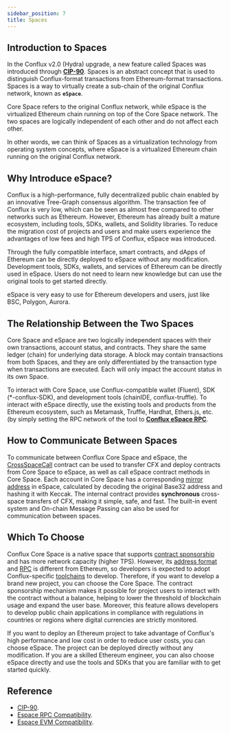 ```yaml
---
sidebar_position: 7
title: Spaces
---
```


## **Introduction to Spaces**

In the Conflux v2.0 (Hydra) upgrade, a new feature called Spaces was introduced through **[CIP-90](https://github.com/Conflux-Chain/CIPs/blob/master/CIPs/cip-90.md)**. Spaces is an abstract concept that is used to distinguish Conflux-format transactions from Ethereum-format transactions. Spaces is a way to virtually create a sub-chain of the original Conflux network, known as **`eSpace`**.

Core Space refers to the original Conflux network, while eSpace is the virtualized Ethereum chain running on top of the Core Space network. The two spaces are logically independent of each other and do not affect each other.

In other words, we can think of Spaces as a virtualization technology from operating system concepts, where eSpace is a virtualized Ethereum chain running on the original Conflux network.

## **Why Introduce eSpace?**

Conflux is a high-performance, fully decentralized public chain enabled by an innovative Tree-Graph consensus algorithm. The transaction fee of Conflux is very low, which can be seen as almost free compared to other networks such as Ethereum. However, Ethereum has already built a mature ecosystem, including tools, SDKs, wallets, and Solidity libraries. To reduce the migration cost of projects and users and make users experience the advantages of low fees and high TPS of Conflux, eSpace was introduced.

Through the fully compatible interface, smart contracts, and dApps of Ethereum can be directly deployed to eSpace without any modification. Development tools, SDKs, wallets, and services of Ethereum can be directly used in eSpace. Users do not need to learn new knowledge but can use the original tools to get started directly.

eSpace is very easy to use for Ethereum developers and users, just like BSC, Polygon, Aurora.

## **The Relationship Between the Two Spaces**

Core Space and eSpace are two logically independent spaces with their own transactions, account status, and contracts. They share the same ledger (chain) for underlying data storage. A block may contain transactions from both Spaces, and they are only differentiated by the transaction type when transactions are executed. Each will only impact the account status in its own Space.

To interact with Core Space, use Conflux-compatible wallet (Fluent), SDK (*-conflux-SDK), and development tools (chainIDE, conflux-truffle). To interact with eSpace directly, use the existing tools and products from the Ethereum ecosystem, such as Metamask, Truffle, Hardhat, Ethers.js, etc. (by simply setting the RPC network of the tool to **[Conflux eSpace RPC](../../espace/network-endpoints.md)**.

## **How to Communicate Between Spaces**

To communicate between Conflux Core Space and eSpace, the [CrossSpaceCall](../../core/learn/core-space-basics/internal-contracts/crossSpaceCall.md) contract can be used to transfer CFX and deploy contracts from Core Space to eSpace, as well as call eSpace contract methods in Core Space. Each account in Core Space has a corresponding [mirror address](../../espace/build/accounts.md#mapped-addresses-in-cross-space-operations) in eSpace, calculated by decoding the original Base32 address and hashing it with Keccak. The internal contract provides **synchronous** cross-space transfers of CFX, making it simple, safe, and fast. The built-in event system and On-chain Message Passing can also be used for communication between spaces.

## **Which To Choose**

Conflux Core Space is a native space that supports [contract sponsorship](../../core/learn/core-space-basics/internal-contracts/sponsor-whitelist-control.md) and has more network capacity (higher TPS). However, its [address format](../../core/learn/core-space-basics/addresses.md) and [RPC](../../core/build/json-rpc/cfx-namespace.md) is different from Ethereum, so developers is expected to adopt Conflux-specific [toolchains](../../core/build/sdks-and-tools/sdks.md) to develop. Therefore, if you want to develop a brand new project, you can choose the Core Space. The contract sponsorship mechanism makes it possible for project users to interact with the contract without a balance, helping to lower the threshold of blockchain usage and expand the user base. Moreover, this feature allows developers to develop public chain applications in compliance with regulations in countries or regions where digital currencies are strictly monitored.

If you want to deploy an Ethereum project to take advantage of Conflux's high performance and low cost in order to reduce user costs, you can choose eSpace. The project can be deployed directly without any modification. If you are a skilled Ethereum engineer, you can also choose eSpace directly and use the tools and SDKs that you are familiar with to get started quickly.

## Reference

- [CIP-90](https://github.com/Conflux-Chain/CIPs/blob/master/CIPs/cip-90.md).
- [Espace RPC Compatibility](../../espace/build/jsonrpc-compatibility.md).
- [Espace EVM Compatibility](../../espace/build/evm-compatibility.md).
